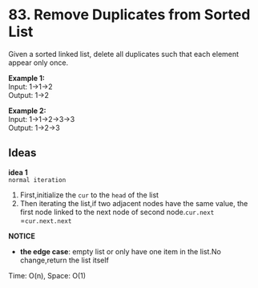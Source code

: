 # 83. Remove Duplicates from Sorted List
Given a sorted linked list, delete all duplicates such that each element appear only once.

**Example 1:**  
Input: 1->1->2  
Output: 1->2

**Example 2:**  
Input: 1->1->2->3->3  
Output: 1->2->3

## Ideas  
**idea 1**   
`normal iteration`  
1. First,initialize the `cur` to the `head` of the list    
2. Then iterating the list,if two adjacent nodes have the same value, the first node linked to the next node of second node.`cur.next` =`cur.next.next`     

**NOTICE**   
* **the edge case**: empty list or only have one item in the list.No change,return the list itself  

Time: O(n), Space: O(1)      
 
